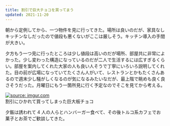 ```yaml
---
title: 割引で巨大チョコを買ってまう
updated: 2021-11-20
---
```


朝から定例してから、一つ物件を見に行ってきた。場所は良いのだが、家具なしキッチンなしだったので値段も悪くないがここは厳しそう。キッチン導入の手間が大きい。

夕方もう一つ見に行ったところは少し値段は高いのだが場所、部屋共に非常によかった。少し変わった構造になっているのだが二人で生活するには広すぎるくらい。部屋を案内してくれた大家の人も良い人そうで丁寧にいろいろ説明してくれた。目の前が広場になっていてたくさん人がいて、レストランとかもたくさんあるので週末少し騒がしくなるのが気になるみたいなだが、最上階で眺めも良く良さそうだった。月曜日にもう一箇所見に行く予定なのでそこを見てから考える。

<a href="https://imgur.com/sc2GhsT"><img src="https://i.imgur.com/sc2GhsT.png" title="source: imgur.com" /></a>  
割引にひかれて買ってしまった巨大板チョコ

夕飯は誘われて 4 人の人らとハンバーガー食べて、その後トルコ系カフェでお菓子とお茶でご歓談してきた。
